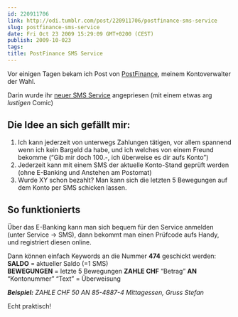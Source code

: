 ```yaml
---
id: 220911706
link: http://odi.tumblr.com/post/220911706/postfinance-sms-service
slug: postfinance-sms-service
date: Fri Oct 23 2009 15:29:09 GMT+0200 (CEST)
publish: 2009-10-023
tags: 
title: PostFinance SMS Service
---
```



Vor einigen Tagen bekam ich Post von
[PostFinance](http://www.postfinance.ch/), meinem Kontoverwalter der
Wahl.

Darin wurde ihr [neuer SMS
Service](http://www.postfinance.ch/pf/content/de/seg/about/media/press/medienmitteilungen/press090421.html)
angepriesen (mit einem etwas arg *lustigen* Comic)

Die Idee an sich gefällt mir:
-----------------------------

1.  Ich kann jederzeit von unterwegs Zahlungen tätigen, vor allem
    spannend wenn ich kein Bargeld da habe, und ich welches von einem
    Freund bekomme (“Gib mir doch 100.-, ich überweise es dir aufs
    Konto”)
2.  Jederzeit kann mit einem SMS der aktuelle Konto-Stand geprüft werden
    (ohne E-Banking und Anstehen am Postomat)
3.  Wurde XY schon bezahlt? Man kann sich die letzten 5 Bewegungen auf
    dem Konto per SMS schicken lassen.

So funktionierts
----------------

Über das E-Banking kann man sich bequem für den Service anmelden (unter
Service -\> SMS), dann bekommt man einen Prüfcode aufs Handy, und
registriert diesen online.

Dann können einfach Keywords an die Nummer **474** geschickt werden:
**SALDO** = aktueller Saldo (=1 SMS)\
**BEWEGUNGEN** = letzte 5 Bewegungen **ZAHLE CHF** “Betrag” **AN**
“Kontonummer” “Text” = Überweisung

***Beispiel:*** *ZAHLE CHF 50 AN 85-4887-4 Mittagessen, Gruss Stefan*

Echt praktisch!

